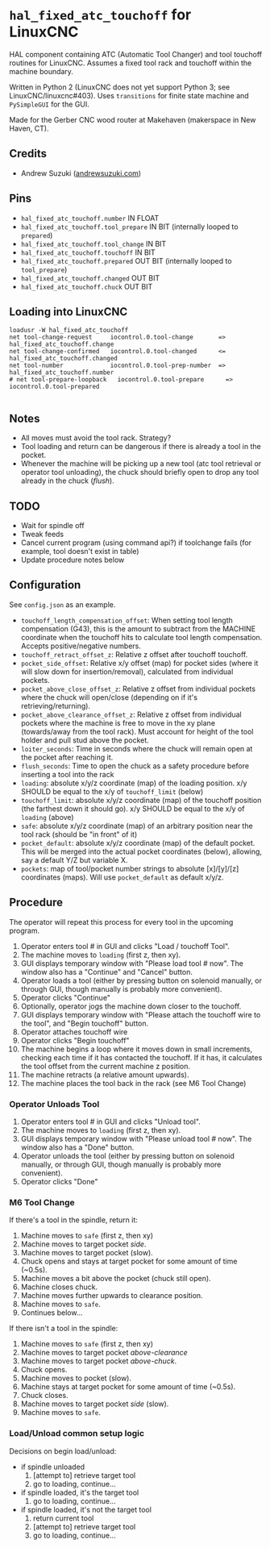 # `hal_fixed_atc_touchoff` for LinuxCNC 

HAL component containing ATC (Automatic Tool Changer) and tool touchoff routines for LinuxCNC. Assumes a fixed tool rack and touchoff within the machine boundary.

Written in Python 2 (LinuxCNC does not yet support Python 3; see LinuxCNC/linuxcnc#403). Uses `transitions` for finite state machine and `PySimpleGUI` for the GUI.

Made for the Gerber CNC wood router at Makehaven (makerspace in New Haven, CT).

## Credits

- Andrew Suzuki ([andrewsuzuki.com](https://andrewsuzuki.com))

## Pins

- `hal_fixed_atc_touchoff.number` IN FLOAT
- `hal_fixed_atc_touchoff.tool_prepare` IN BIT (internally looped to `prepared`)
- `hal_fixed_atc_touchoff.tool_change` IN BIT
- `hal_fixed_atc_touchoff.touchoff` IN BIT
- `hal_fixed_atc_touchoff.prepared` OUT BIT (internally looped to `tool_prepare`)
- `hal_fixed_atc_touchoff.changed` OUT BIT
- `hal_fixed_atc_touchoff.chuck` OUT BIT

## Loading into LinuxCNC

```
loadusr -W hal_fixed_atc_touchoff
net tool-change-request     iocontrol.0.tool-change       =>  hal_fixed_atc_touchoff.change
net tool-change-confirmed   iocontrol.0.tool-changed      <=  hal_fixed_atc_touchoff.changed
net tool-number             iocontrol.0.tool-prep-number  =>  hal_fixed_atc_touchoff.number
# net tool-prepare-loopback   iocontrol.0.tool-prepare      =>  iocontrol.0.tool-prepared


```

## Notes

- All moves must avoid the tool rack. Strategy?
- Tool loading and return can be dangerous if there is already a tool in the
  pocket.
- Whenever the machine will be picking up a new tool (atc tool retrieval or
  operator tool unloading), the chuck should briefly open to drop any tool
  already in the chuck (*flush*).

## TODO

- Wait for spindle off
- Tweak feeds
- Cancel current program (using command api?) if toolchange fails (for example,
  tool doesn't exist in table)
- Update procedure notes below

## Configuration

See `config.json` as an example.

- `touchoff_length_compensation_offset`: When setting tool length compensation
  (G43), this is the amount to subtract from the MACHINE coordinate when the
  touchoff hits to calculate tool length compensation. Accepts positive/negative
  numbers.
- `touchoff_retract_offset_z`: Relative z offset after touchoff touchoff.
- `pocket_side_offset`: Relative x/y offset (map) for pocket sides (where it
  will slow down for insertion/removal), calculated from individual pockets.
- `pocket_above_close_offset_z`: Relative z offset from individual pockets
  where the chuck will open/close (depending on if it's retrieving/returning).
- `pocket_above_clearance_offset_z`: Relative z offset from individual pockets
  where the machine is free to move in the xy plane (towards/away from the tool
  rack). Must account for height of the tool holder and pull stud above the
  pocket.
- `loiter_seconds`: Time in seconds where the chuck will remain open at the
  pocket after reaching it.
- `flush_seconds`: Time to open the chuck as a safety procedure before inserting
  a tool into the rack
- `loading`: absolute x/y/z coordinate (map) of the loading position. x/y SHOULD
  be equal to the x/y of `touchoff_limit` (below)
- `touchoff_limit`: absolute x/y/z coordinate (map) of the touchoff position (the
  farthest down it should go). x/y SHOULD be equal to the x/y of `loading`
  (above)
- `safe`: absolute x/y/z coordinate (map) of an arbitrary position near the tool
  rack (should be "in front" of it)
- `pocket_default`: absolute x/y/z coordinate (map) of the default pocket. This
  will be merged into the actual pocket coordinates (below), allowing, say a
  default Y/Z but variable X.
- `pockets`: map of tool/pocket number strings to absolute [x]/[y]/[z]
  coordinates (maps). Will use `pocket_default` as default x/y/z.

## Procedure

The operator will repeat this process for every tool in the upcoming program.

1. Operator enters tool # in GUI and clicks "Load / touchoff Tool".
2. The machine moves to `loading` (first z, then xy).
3. GUI displays temporary window with "Please load tool # now". The window also
   has a "Continue" and "Cancel" button.
4. Operator loads a tool (either by pressing button on solenoid manually, or
   through GUI, though manually is probably more convenient).
5. Operator clicks "Continue"
6. Optionally, operator jogs the machine down closer to the touchoff.
7. GUI displays temporary window with "Please attach the touchoff wire to the
   tool", and "Begin touchoff" button.
8. Operator attaches touchoff wire
9. Operator clicks "Begin touchoff"
10. The machine begins a loop where it moves down in small increments, checking
    each time if it has contacted the touchoff. If it has, it calculates the tool
    offset from the current machine z position.
11. The machine retracts (a relative amount upwards).
12. The machine places the tool back in the rack (see M6 Tool Change)

### Operator Unloads Tool

1. Operator enters tool # in GUI and clicks "Unload tool".
2. The machine moves to `loading` (first z, then xy).
3. GUI displays temporary window with "Please unload tool # now". The window also
   has a "Done" button.
4. Operator unloads the tool (either by pressing button on solenoid manually, or
   through GUI, though manually is probably more convenient).
5. Operator clicks "Done"

### M6 Tool Change

If there's a tool in the spindle, return it:

1. Machine moves to `safe` (first z, then xy)
2. Machine moves to target pocket *side*.
3. Machine moves to target pocket (slow).
4. Chuck opens and stays at target pocket for some amount of time (~0.5s).
5. Machine moves a bit above the pocket (chuck still open).
6. Machine closes chuck.
7. Machine moves further upwards to clearance position.
8. Machine moves to `safe`.
9. Continues below...

If there isn't a tool in the spindle:

1. Machine moves to `safe` (first z, then xy)
2. Machine moves to target pocket *above-clearance*
3. Machine moves to target pocket *above-chuck*.
4. Chuck opens.
5. Machine moves to pocket (slow).
6. Machine stays at target pocket for some amount of time (~0.5s).
7. Chuck closes.
8. Machine moves to target pocket *side* (slow).
9. Machine moves to `safe`.

### Load/Unload common setup logic

Decisions on begin load/unload:
- if spindle unloaded
  1. [attempt to] retrieve target tool
  2. go to loading, continue...
- if spindle loaded, it's the target tool
  1. go to loading, continue...
- if spindle loaded, it's not the target tool
  1. return current tool
  2. [attempt to] retrieve target tool
  3. go to loading, continue...
